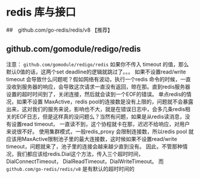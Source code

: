 # redis 库与接口

##　github.com/go-redis/redis/v8 【推荐】


## github.com/gomodule/redigo/redis

注意：
`github.com/gomodule/redigo/redis` 如果你不传入 timeout 的值，那么默认0值的话，这两个set deadline的逻辑就跳过了。。。
如果不设置read/write timeout 会导致什么问题呢？假如网络有波动，执行一个redis 命令的时候，一直没收到服务器的响应，会导致这次请求一直没有返回，晾在那。直到redis服务器设置的超时时间到了，关闭连接，然后就会读到一个EOF的错误。
单点redis的情况，如果不设置 MaxActive，redis pool的连接数是没有上限的，问题就不会暴露出来，这对我们的服务来说，影响也不大，就是在错误日志中，会多几条redis相关的EOF日志，但是这样真的没问题么？当然有问题，如果是从redis读消息，没有设置read timeout，
一直读不到，这个协程就卡在那，迟迟不给响应，对用户来说很不好。
使用集群模式，一般redis_proxy 会限制连接数，所以redis pool 就应该用MaxActive限制池子里的最大连接数，这时候如果不设置read/write timeout，问题就来了，池子里的连接会越来越少直到没有。
因此，不管那种情况，我们都应该给redis.Dial这个方法，传入三个超时时间，DialConnectTimeout， DialReadTimeout，DialWriteTimeout。
而 `github.com/go-redis/redis/v8` 是有默认的超时时间的